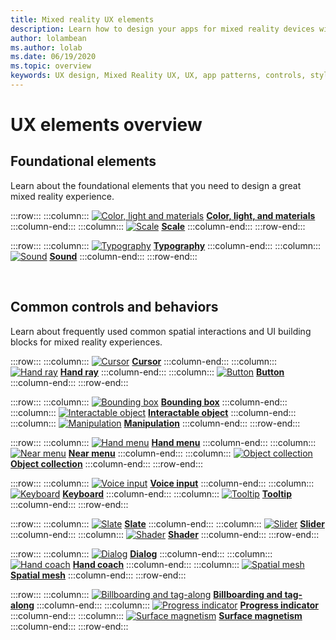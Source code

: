 ```yaml
---
title: Mixed reality UX elements
description: Learn how to design your apps for mixed reality devices with foundational elements, common controls, and behaviors.
author: lolambean
ms.author: lolab
ms.date: 06/19/2020
ms.topic: overview
keywords: UX design, Mixed Reality UX, UX, app patterns, controls, style, HoloLens, interaction, spatial interaction, spatial UI, UX elements, behaviors, building blocks, typography, color, mixed reality headset, windows mixed reality headset, virtual reality headset, HoloLens, MRTK, Mixed Reality Toolkit
---
```


# UX elements overview

## Foundational elements

Learn about the foundational elements that you need to design a great mixed reality experience.

:::row:::
    :::column:::
       [![Color, light and materials](images/640px-fragments.png)](color-light-and-materials.md)
        **[Color, light, and materials](color-light-and-materials.md)**
    :::column-end:::
    :::column:::
       [![Scale](images/volvo-cars-microsoft-hololens-experience01-640px.png)](scale.md)
        **[Scale](scale.md)**
    :::column-end:::
:::row-end:::

:::row:::
    :::column:::
       [![Typography](images/typography-cover.png)](typography.md)
        **[Typography](typography.md)**
    :::column-end:::
    :::column:::
       [![Sound](images/spatialaudio.png)](spatial-sound-design.md)
        **[Sound](spatial-sound-design.md)**
    :::column-end:::
:::row-end:::

<br>

## Common controls and behaviors

Learn about frequently used common spatial interactions and UI building blocks for mixed reality experiences.

:::row:::
    :::column:::
       [![Cursor](images/UX_Hero_Cursor.jpg)](cursors.md)
        **[Cursor](cursors.md)**
    :::column-end:::
    :::column:::
       [![Hand ray](images/UX_Hero_HandRay.jpg)](point-and-commit.md)
        **[Hand ray](point-and-commit.md)**
    :::column-end:::
    :::column:::
       [![Button](images/UX_Hero_Button.jpg)](button.md)
        **[Button](button.md)**
    :::column-end:::
:::row-end:::

:::row:::
    :::column:::
       [![Bounding box](images/UX_Hero_BoundingBox.jpg)](app-bar-and-bounding-box.md)
        **[Bounding box](app-bar-and-bounding-box.md)**
    :::column-end:::
    :::column:::
       [![Interactable object](images/UX_Hero_Interactable.jpg)](interactable-object.md)
        **[Interactable object](interactable-object.md)**
    :::column-end:::
    :::column:::
       [![Manipulation](images/UX_Hero_Manipulation.jpg)](direct-manipulation.md)
        **[Manipulation](direct-manipulation.md)**
    :::column-end:::
:::row-end:::

:::row:::
    :::column:::
       [![Hand menu](images/UX_Hero_HandMenu.jpg)](hand-menu.md)
        **[Hand menu](hand-menu.md)**
    :::column-end:::
    :::column:::
       [![Near menu](images/UX_Hero_NearMenu.jpg)](near-menu.md)
        **[Near menu](near-menu.md)**
    :::column-end:::
    :::column:::
       [![Object collection](images/UX_Hero_ObjectCollection.jpg)](object-collection.md)
        **[Object collection](object-collection.md)**
    :::column-end:::
:::row-end:::

:::row:::
    :::column:::
       [![Voice input](images/UX_Hero_VoiceCommand.jpg)](voice-input.md)
        **[Voice input](voice-input.md)**
    :::column-end:::
    :::column:::
       [![Keyboard](images/UX_Hero_Keyboard.jpg)](keyboard.md)
        **[Keyboard](keyboard.md)**
    :::column-end:::
    :::column:::
       [![Tooltip](images/UX_Hero_Tooltip.jpg)](tooltip.md)
        **[Tooltip](tooltip.md)**
    :::column-end:::
:::row-end:::

:::row:::
    :::column:::
       [![Slate](images/UX_Hero_Slate.jpg)](slate.md)
        **[Slate](slate.md)**
    :::column-end:::
    :::column:::
       [![Slider](images/UX_Hero_Slider.jpg)](slider.md)
        **[Slider](slider.md)**
    :::column-end:::
    :::column:::
        [![Shader](images/UX_Hero_StandardShader.jpg)](shader.md)
        **[Shader](shader.md)**
    :::column-end:::
:::row-end:::

:::row:::
    :::column:::
       [![Dialog](images/MRTK_UX_Dialog.jpg)](dialog-ui.md)
        **[Dialog](dialog-ui.md)**
    :::column-end:::
    :::column:::
       [![Hand coach](images/HandCoach/MRTK_handCoach.jpg)](hand-coach.md)
        **[Hand coach](hand-coach.md)**
    :::column-end:::
    :::column:::
       [![Spatial mesh](images/MRTK_PulseShader_SpatialMesh.gif)](spatial-mesh-ux.md)
        **[Spatial mesh](spatial-mesh-ux.md)**
    :::column-end:::
:::row-end:::

:::row:::
    :::column:::
        [![Billboarding and tag-along](images/MRTK_TagAlong.gif)](billboarding-and-tag-along.md)
        **[Billboarding and tag-along](billboarding-and-tag-along.md)**
    :::column-end:::
    :::column:::
       [![Progress indicator](images/MRTK_ProgressIndicator.gif)](progress.md)
        **[Progress indicator](progress.md)**
    :::column-end:::
    :::column:::
       [![Surface magnetism](images/MRTK_SurfaceMagnetism.gif)](surface-magnetism.md)
        **[Surface magnetism](surface-magnetism.md)**
    :::column-end:::
:::row-end:::

<br>
